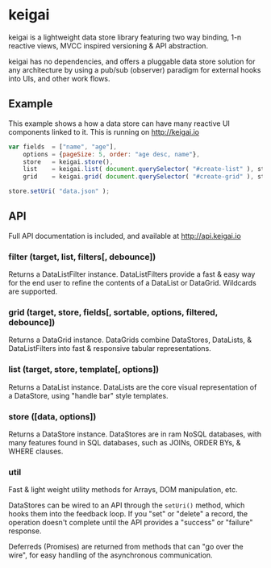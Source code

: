 # keigai

keigai is a lightweight data store library featuring two way binding, 1-n reactive views, MVCC inspired versioning & API abstraction.

keigai has no dependencies, and offers a pluggable data store solution for any architecture by using a pub/sub (observer) paradigm for external hooks into UIs, and other work flows.

## Example
This example shows a how a data store can have many reactive UI components linked to it. This is running on http://keigai.io

```javascript
var fields  = ["name", "age"],
    options = {pageSize: 5, order: "age desc, name"},
    store   = keigai.store(),
    list    = keigai.list( document.querySelector( "#create-list" ), store, "{{name}}", {order: "name"} ),
    grid    = keigai.grid( document.querySelector( "#create-grid" ), store, fields, fields, options, true);

store.setUri( "data.json" );
```

## API

Full API documentation is included, and available at http://api.keigai.io

### filter (target, list, filters[, debounce])
Returns a DataListFilter instance. DataListFilters provide a fast & easy way for the end user to refine the contents of a DataList or DataGrid. Wildcards are supported.

### grid (target, store, fields[, sortable, options, filtered, debounce])
Returns a DataGrid instance. DataGrids combine DataStores, DataLists, & DataListFilters into fast & responsive tabular representations.

### list (target, store, template[, options])
Returns a DataList instance. DataLists are the core visual representation of a DataStore, using "handle bar" style templates.

### store ([data, options])
Returns a DataStore instance. DataStores are in ram NoSQL databases, with many features found in SQL databases, such as JOINs, ORDER BYs, & WHERE clauses.

### util
Fast & light weight utility methods for Arrays, DOM manipulation, etc.

DataStores can be wired to an API through the `setUri()` method, which hooks them into the feedback loop. If you "set" or "delete" a record, the operation doesn't complete until the API provides a "success" or "failure" response.

Deferreds (Promises) are returned from methods that can "go over the wire", for easy handling of the asynchronous communication.
